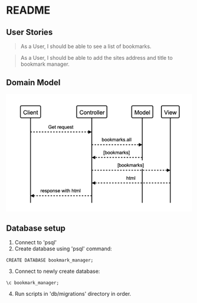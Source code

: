 # README

## User Stories

>As a User, I should be able to see a list of bookmarks.

>As a User, I should be able to add the sites address and title to bookmark manager.

## Domain Model

![Bookmark Manager Domain Model](Assets/domain_model_1.png)

## Database setup

1. Connect to 'psql'
2. Create database using 'psql' command:
```
CREATE DATABASE bookmark_manager;
```
3. Connect to newly create database:
```
\c bookmark_manager;
```
4. Run scripts in 'db/migrations' directory in order.